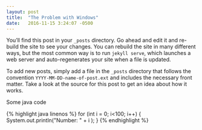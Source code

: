 ```yaml
---
layout: post
title:  "The Problem with Windows"
date:   2016-11-15 3:24:07 -0500
---
```

You’ll find this post in your `_posts` directory. Go ahead and edit it and re-build the site to see your changes. You can rebuild the site in many different ways, but the most common way is to run `jekyll serve`, which launches a web server and auto-regenerates your site when a file is updated.

To add new posts, simply add a file in the `_posts` directory that follows the convention `YYYY-MM-DD-name-of-post.ext` and includes the necessary front matter. Take a look at the source for this post to get an idea about how it works.


Some java code

{% highlight java linenos %}
for (int i = 0; i<100; i++) {
  System.out.println("Number: " + i );
}
{% endhighlight %}
